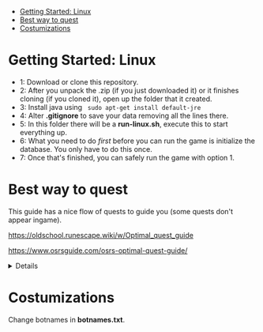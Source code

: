 - [Getting Started: Linux](#getting-started-linux)
- [Best way to quest](#best-way-to-quest)
- [Costumizations](#costumizations)

# Getting Started: Linux

* 1: Download or clone this repository.
* 2: After you unpack the .zip (if you just downloaded it) or it finishes cloning (if you cloned it), open up the folder that it created.
* 3: Install java using ` sudo apt-get install default-jre`
* 4: Alter **.gitignore** to save your data removing all the lines there.
* 5: In this folder there will be a **run-linux.sh**, execute this to start everything up.
* 6: What you need to do *first* before you can run the game is initialize the database. You only have to do this once.
* 7: Once that's finished, you can safely run the game with option 1.


# Best way to quest

This guide has a nice flow of quests to guide you (some quests don't appear ingame).

https://oldschool.runescape.wiki/w/Optimal_quest_guide

https://www.osrsguide.com/osrs-optimal-quest-guide/

<details>
My quest order
- Cook's Assistant
- Sheep Shearer
- The Restless Ghost
- Romeo & Juliet
- Pirate's Treasure
- Imp Catcher
- Rune Mysteries
- Witch's Potion
- Dwarf Cannon
  
</details>


# Costumizations
Change botnames in **botnames.txt**.

